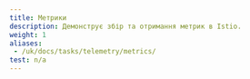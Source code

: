 ```yaml
---
title: Метрики
description: Демонструє збір та отримання метрик в Istio.
weight: 1
aliases:
 - /uk/docs/tasks/telemetry/metrics/
test: n/a
---
```

